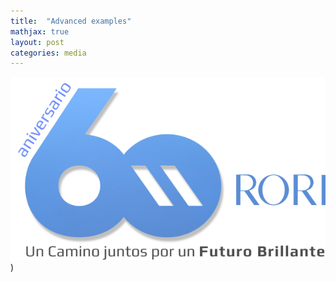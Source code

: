 ```yaml
---
title:  "Advanced examples"
mathjax: true
layout: post
categories: media
---
```


![logo](../assets/aniversario.png))
